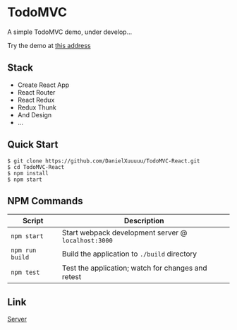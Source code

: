 # TodoMVC

A simple TodoMVC demo, under develop...

Try the demo at [this address](http://139.196.21.233/)

## Stack

+ Create React App
+ React Router
+ React Redux
+ Redux Thunk
+ And Design
+ ...

## Quick Start

```/
$ git clone https://github.com/DanielXuuuuu/TodoMVC-React.git
$ cd TodoMVC-React
$ npm install
$ npm start
```

## NPM Commands

| Script          | Description                                         |
| --------------- | --------------------------------------------------- |
| `npm start`     | Start webpack development server @ `localhost:3000` |
| `npm run build` | Build the application to `./build` directory        |
| `npm test`      | Test the application; watch for changes and retest  |

## Link

[Server](https://github.com/DanielXuuuuu/TodoMVC-Server)